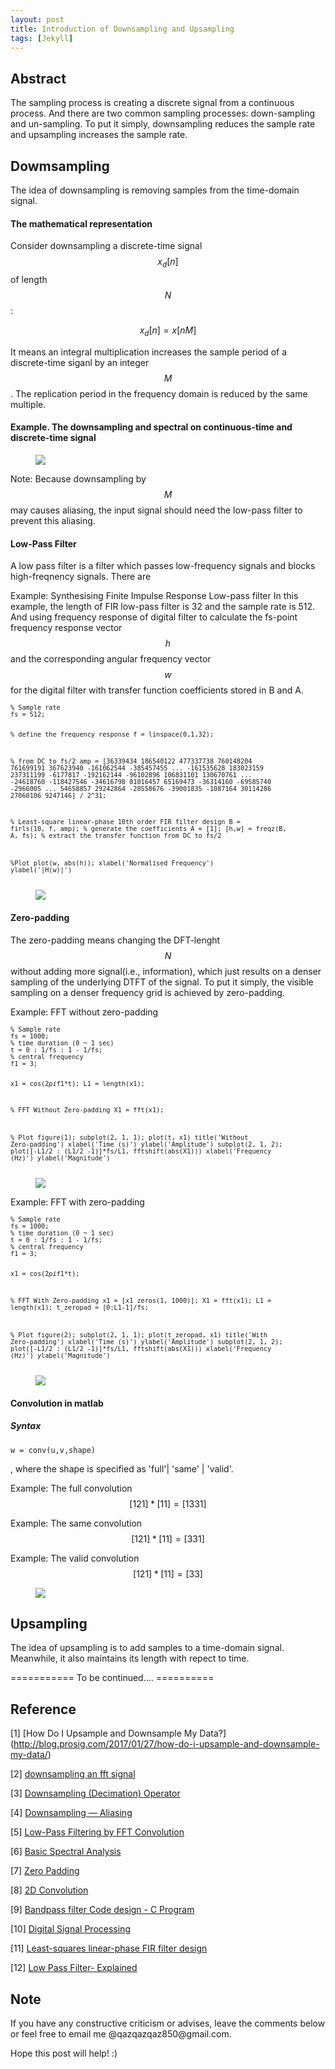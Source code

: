```yaml
---
layout: post
title: Introduction of Downsampling and Upsampling
tags: [Jekyll] 
---
```


## Abstract
   The sampling process is creating a discrete signal from a continuous process. And there are two common sampling processes: down-sampling and un-sampling. To put it simply, downsampling reduces the sample rate and upsampling increases the sample rate.

## Dowmsampling
   The idea of downsampling is removing samples from the time-domain signal.

#### The mathematical representation
   Consider downsampling a discrete-time signal $$ x_d[n] $$ of length $$ N $$:

   $$ x_d[n] = x[nM] $$

   It means an integral multiplication increases the sample period of a discrete-time siganl by an integer $$ M $$. The replication period in the frequency domain is reduced by the same multiple. 

#### Example. The downsampling and spectral on continuous-time and discrete-time signal
<figure>
<a><img src="{{ site.baseurl }}/picture/downsampled.png"></a>
</figure>

   
  Note: 
  Because downsampling by $$ M $$ may causes aliasing, the input signal should need the low-pass filter to prevent this aliasing.

#### Low-Pass Filter
A low pass filter is a filter which passes low-frequency signals and blocks high-freqnency signals. There are 

Example: Synthesising Finite Impulse Response Low-pass filter
In this example, the length of FIR low-pass filter is 32 and the sample rate is 512. And using frequency response of digital filter to calculate the fs-point frequency response vector $$ h $$ and the corresponding angular frequency vector $$ w $$ for the digital filter with transfer function coefficients stored in B and A.  

<div class="language-shell highlighter-rouge"><pre class="highlight" style="font-size:12px"><code class="hljs ruby"><span class="nb">% Sample rate
fs = 512;

% define the frequency response
f = linspace(0,1,32);

% from DC to fs/2
amp = [36339434   186540122   477337738   760148204   761699191   367623940  -161062544  -385457455 ...
    -161535628   183023159   237311199    -6177817  -192162144   -96102896   106831101   130670761 ...
    -24618760  -118427546   -34616798    81016457    65169473   -36314160   -69585740    -2966005 ...
    54658857    29242864   -28558676   -39001835    -1087164    30114286    27060106     9247146] / 2^31;

% Least-square linear-phase 10th order FIR filter design
B = firls(10, f, amp); % generate the coefficients
A = [1];
[h,w] = freqz(B, A, fs); % extract the transfer function from DC to fs/2

%Plot
plot(w, abs(h));
xlabel('Normalised Frequency')
ylabel('|H(w)|')</span></code></pre></div>

<figure>
<a><img src="{{ site.baseurl }}/picture/low_pass_filter.png"></a>
</figure>

#### Zero-padding
   The zero-padding means changing the DFT-lenght $$ N $$ without adding more signal(i.e., information), which just results on a denser sampling of the underlying DTFT of the signal. To put it simply, the visible sampling on a denser frequency grid is achieved by zero-padding.

Example: FFT without zero-padding
<div class="language-shell highlighter-rouge"><pre class="highlight" style="font-size:12px"><code class="hljs ruby"><span class="nb">% Sample rate
fs = 1000;
% time duration (0 ~ 1 sec)
t = 0 : 1/fs : 1 - 1/fs;
% central frequency
f1 = 3;

x1 = cos(2*pi*f1*t);
L1 = length(x1); 

% FFT Without Zero-padding
X1 = fft(x1);

% Plot
figure(1); 
subplot(2, 1, 1); 
plot(t, x1)
title('Without Zero-padding')
xlabel('Time (s)')
ylabel('Amplitude')
subplot(2, 1, 2); 
plot([-L1/2 : (L1/2 -1)]*fs/L1, fftshift(abs(X1)))
xlabel('Frequency (Hz)')
ylabel('Magnitude')</span></code></pre></div>

<figure>
<a><img src="{{ site.baseurl }}/picture/without_zero_padding.png"></a>
</figure>

Example: FFT with zero-padding
<div class="language-shell highlighter-rouge"><pre class="highlight" style="font-size:12px"><code class="hljs ruby"><span class="nb">% Sample rate
fs = 1000;
% time duration (0 ~ 1 sec)
t = 0 : 1/fs : 1 - 1/fs;
% central frequency
f1 = 3;

x1 = cos(2*pi*f1*t);

% FFT With Zero-padding
x1 = [x1 zeros(1, 1000)];
X1 = fft(x1);
L1 = length(x1);
t_zeropad = [0:L1-1]/fs;

% Plot
figure(2);
subplot(2, 1, 1);
plot(t_zeropad, x1)
title('With Zero-padding')
xlabel('Time (s)')
ylabel('Amplitude')
subplot(2, 1, 2);
plot([-L1/2 : (L1/2 -1)]*fs/L1, fftshift(abs(X1)))
xlabel('Frequency (Hz)')
ylabel('Magnitude')</span></code></pre></div>

<figure>
<a><img src="{{ site.baseurl }}/picture/with_zero_padding.png"></a>
</figure>

#### Convolution in matlab
##### Syntax
<div class="language-shell highlighter-rouge"><pre class="highlight"><code class="hljs ruby"><span class="nb">w = conv(u,v,shape)</span></code></pre></div>
, where the shape is specified as 'full'| 'same' | 'valid'.

Example: The full convolution
$$\left[ 1 2 1 \right] * \left[ 1 1 \right] =\left[ 1 3 3 1 \right] $$

Example: The same convolution
$$\left[ 1 2 1 \right] * \left[ 1 1 \right] = \left[ 3 3 1 \right]$$

Example: The valid convolution
$$\left[ 1 2 1 \right] * \left[ 1 1 \right] = \left[ 3 3 \right]$$

<figure>
<a><img src="{{ site.baseurl }}/picture/convolution.png"></a>
</figure>

## Upsampling
   The idea of upsampling is to add samples to a time-domain signal. Meanwhile, it also maintains its length with repect to time.


=========== To be continued.... ==========

## Reference
[1] [How Do I Upsample and Downsample My Data?] (http://blog.prosig.com/2017/01/27/how-do-i-upsample-and-downsample-my-data/)

[2] [downsampling an fft signal](https://dsp.stackexchange.com/questions/18909/downsampling-an-fft-signal)

[3] [Downsampling (Decimation) Operator ](https://www.dsprelated.com/freebooks/sasp/Downsampling_Decimation_Operator.html)

[4] [Downsampling — Aliasing](https://www.mathworks.com/help/signal/ug/downsampling-aliasing.html)

[5] [Low-Pass Filtering by FFT Convolution](https://ccrma.stanford.edu/~jos/sasp/Example_1_Low_Pass_Filtering.html)

[6] [Basic Spectral Analysis](https://www.mathworks.com/help/matlab/math/basic-spectral-analysis.html)

[7] [Zero Padding](https://ccrma.stanford.edu/~jos/st/Zero_Padding.html)

[8] [2D Convolution](https://johnloomis.org/ece563/notes/filter/conv/convolution.html)

[9] [Bandpass filter Code design - C Program](https://sestevenson.files.wordpress.com/2009/10/firfixed.pdf)

[10] [Digital Signal Processing](https://m.eet.com/media/1120778/906_pt3pdf.pdf)

[11] [Least-squares linear-phase FIR filter design](https://www.mathworks.com/help/signal/ref/firls.html?searchHighlight=firls&s_tid=doc_srchtitle)

[12] [Low Pass Filter- Explained](http://www.learningaboutelectronics.com/Articles/Low-pass-filter.php)

## Note
<p>If you have any constructive criticism or advises, leave the comments below or feel free to email me @qazqazqaz850@gmail.com.

Hope this post will help! :)
</p>
